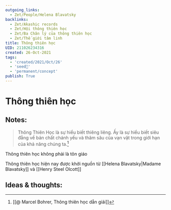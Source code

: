 ```yaml
---
outgoing_links:
  - Zet/People/Helena Blavatsky
backlinks:
  - Zet/Akashic records
  - Zet/Hội thông thiên học
  - Zet/Ba Chân lý của thông thiên học
  - Zet/Thế giới tâm linh
title: Thông thiên học
UID: 211026234316
created: 26-Oct-2021
tags:
  - 'created/2021/Oct/26'
  - 'seed🥜'
  - 'permanent/concept'
publish: True
---
```

# Thông thiên học

## Notes:
> Thông Thiên Học là sự hiểu biết thiêng liêng. Ấy là sự hiểu biết siêu đẳng về bản chất chánh yếu và thâm sâu của vạn vật trong giới hạn của khả năng chúng ta.[^1]

Thông thiên học không phải là tôn giáo

Thông thiên học hiện nay được khởi nguồn từ [[Helena Blavatsky|Madame Blavatsky]] và [[Henry Steel Olcott]]

## Ideas & thoughts:


[^1]: [[@ Marcel Bohrer, Thông thiên học dẫn giải]]